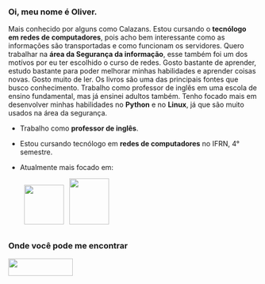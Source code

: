 ### Oi, meu nome é Oliver.

Mais conhecido por alguns como Calazans.  Estou cursando o **tecnólogo em redes de computadores**, pois acho bem interessante como as informações são transportadas e
como funcionam os servidores.  Quero trabalhar na **área da Segurança da informação**, esse também foi um dos motívos por eu ter escolhido o curso de redes.  Gosto 
bastante de aprender, estudo bastante para poder melhorar minhas habilidades e aprender coisas novas.  Gosto muito de ler.  Os livros são uma das principais fontes que busco conhecimento.  Trabalho como professor de inglês em uma escola de ensino fundamental, mas já ensinei adultos também.  Tenho focado mais em desenvolver minhas
habilidades no **Python** e no **Linux**, já que são muito usados na área da segurança.


 - Trabalho como **professor de inglês**.
 - Estou cursando tecnólogo em **redes de computadores** no IFRN, 4° semestre.
 - Atualmente mais focado em:  
    
    &nbsp;&nbsp;<img width="80" height="80" src="https://cdn.jsdelivr.net/gh/devicons/devicon/icons/python/python-original-wordmark.svg" />
    &nbsp;&nbsp;<img width="80" height="93" src="https://cdn.jsdelivr.net/gh/devicons/devicon/icons/linux/linux-original.svg" />
  
##

### Onde você pode me encontrar
<a href="https://br.linkedin.com/in/oliver-calazans-28b52720b">
  <img width="130" height="35" src="https://img.shields.io/badge/linkedin-%230077B5.svg?style=for-the-badge&logo=linkedin&logoColor=white" />
</a>
